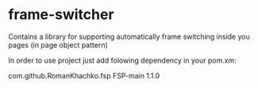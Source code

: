 frame-switcher
==============

Contains a library for supporting automatically frame switching inside you pages (in page object pattern)

In order to use project just add folowing dependency in your pom.xm:

<dependency>
    <groupId>com.github.RomanKhachko.fsp</groupId>
    <artifactId>FSP-main</artifactId>
    <version>1.1.0</version>
</dependency>